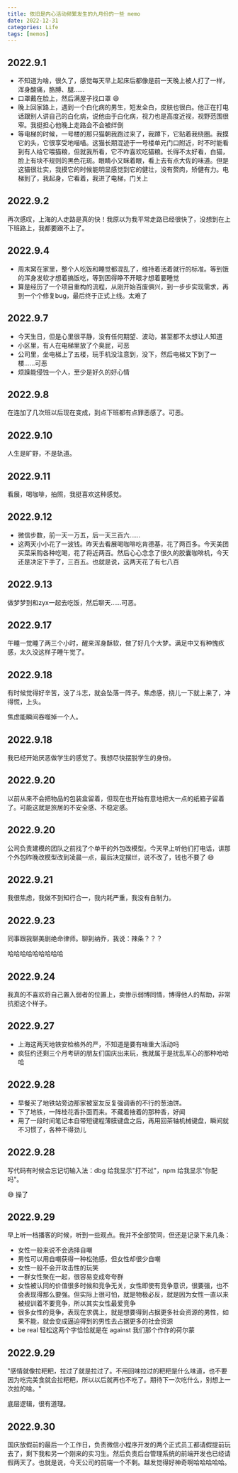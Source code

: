 ```yaml
---
title: 依旧是内心活动频繁发生的九月份的一些 memo
date: 2022-12-31
categories: Life
tags: [memos]
---
```


## 2022.9.1

- 不知道为啥，很久了，感觉每天早上起床后都像是前一天晚上被人打了一样，浑身酸痛，胳膊、腿……
- 口罩戴在脸上，然后满屋子找口罩 😄
- 晚上回家路上，遇到一个白化病的男生，短发全白，皮肤也很白。他正在打电话跟别人讲自己的白化病，说他由于白化病，视力也是高度近视，视野范围很窄。我挺担心他晚上走路会不会被绊倒
- 等电梯的时候，一号楼的那只猫朝我跑过来了，我蹲下，它贴着我绕圈。我摸它的头，它很享受地喵喵。这猫长期混迹于一号楼单元门口附近，时不时能看到有人给它喂猫粮，但就我所看，它不咋喜欢吃猫粮。长得不太好看，白猫，脸上有块不规则的黑色花斑。眼睛小又眯着眼，看上去有点大佐的味道。但是这猫很壮实，我摸它的时候能明显感觉到它的健壮，没有赘肉，矫健有力。电梯到了，我起身，它看着，我进了电梯，门关上

## 2022.9.2

再次感叹，上海的人走路是真的快！我原以为我平常走路已经很快了，没想到在上下班路上，我都要跟不上了。

## 2022.9.4

- 周末窝在家里，整个人吃饭和睡觉都混乱了，维持着活着就行的标准。等到饿的浑身发软才想着搞饭吃，等到困得睁不开眼才想着要睡觉
- 算是经历了一个项目重构的流程，从刚开始百废俱兴，到一步步实现需求，再到一个个修复bug，最后终于正式上线。太难了

## 2022.9.7

- 今天生日，但是心里很平静，没有任何期望、波动，甚至都不太想让人知道
- 小区里，有人在电梯里放了个臭屁，可恶
- 公司里，坐电梯上了五楼，玩手机没注意到，没下，然后电梯又下到了一楼……可恶
- 烦躁能侵蚀一个人，至少是好久的好心情

## 2022.9.8

在连加了几次班以后现在变成，到点下班都有点罪恶感了。可恶。

## 2022.9.10

人生是旷野，不是轨道。

## 2022.9.11

看展，喝咖啡，拍照，我挺喜欢这种感觉。

## 2022.9.12

- 微信步数，前一天一万五，后一天三百六……
- 这两天小小花了一波钱。昨天去看展喝咖啡吃肯德基，花了两百多。今天美团买菜采购各种吃喝，花了将近两百。然后心心念念了很久的胶囊咖啡机，今天还是决定下手了，三百五。也就是说，这两天花了有七八百

## 2022.9.13

做梦梦到和zyx一起去吃饭，然后聊天……可恶。

## 2022.9.17

午睡一觉睡了两三个小时，醒来浑身酥软，做了好几个大梦。满足中又有种愧疚感，太久没这样子睡午觉了。

## 2022.9.18

有时候觉得好辛苦，没了斗志，就会坠落一阵子。焦虑感，挠儿一下就上来了，冲得慌，上头。

焦虑能瞬间吞噬掉一个人。

## 2022.9.18

我已经开始厌恶做学生的感觉了。我想尽快摆脱学生的身份。

## 2022.9.20

以前从来不会把物品的包装盒留着，但现在也开始有意地把大一点的纸箱子留着了。可能这就是旅居的不安全感、不稳定感。

## 2022.9.20

公司负责建模的团队之前找了个单干的外包改模型。今天早上听他们打电话，讲那个外包昨晚改模型改到凌晨一点，最后决定摆烂，说不改了，钱也不要了 😄

## 2022.9.21

我很焦虑，我做不到知行合一，我内耗严重，我没有自制力。

## 2022.9.23

同事跟我聊美剧绝命律师。聊到纳乔，我说：辣条？？？

哈哈哈哈哈哈哈哈哈

## 2022.9.24

我真的不喜欢将自己置入弱者的位置上，卖惨示弱博同情，博得他人的帮助，非常抗拒这个样子。

## 2022.9.27

- 上海这两天地铁安检格外的严，不知道是要有啥重大活动吗
- 疯狂约还剩三个月考研的朋友们国庆出来玩，我就属于是扰乱军心的那种哈哈哈

## 2022.9.28

- 早餐买了地铁站旁边那家被室友反复强调香的不行的葱油饼。
- 下了地铁，一阵桂花香扑面而来。不藏着掖着的那种香，好闻
- 用了一段时间笔记本自带短键程薄膜键盘之后，再用回茶轴机械键盘，瞬间就不习惯了，各种不得劲儿

## 2022.9.28

写代码有时候会忘记切输入法：dbg 给我显示"打不过"，npm 给我显示"你配吗"。

😅 操了

## 2022.9.29

早上听一档播客的时候，听到一些观点。我并不全部赞同，但还是记录下来几条：

- 女性一般来说不会选择自嘲
- 男性可以用自嘲获得一种松弛感，但女性却很少自嘲
- 女性一般不会开攻击性的玩笑
- 一群女性聚在一起，很容易变成夸夸群
- 女性被认同的价值很多时候和竞争无关，女性即使有竞争意识，很要强，也不会表现得那么要强。但实际上很可怕，就是物极必反，就是因为女性一直以来被规训着不要竞争，所以其实女性最爱竞争
- 很多女性的竞争，表现在求偶上，就是想要得到占据更多社会资源的男性，如果不能，就会变成逼迫得到的男性去占据更多的社会资源
- be real 轻松这两个字恰恰就是在 against 我们那个作作的荷尔蒙

## 2022.9.29

"感情就像拉粑粑，拉过了就是拉过了。不用回味拉过的粑粑是什么味道，也不要因为吃完美食就会拉粑粑，所以以后就再也不吃了。期待下一次吃什么，别想上一次拉的啥。"

底层逻辑，很有道理。

## 2022.9.30

国庆放假前的最后一个工作日，负责微信小程序开发的两个正式员工都请假提前玩去了，剩下我和另一个刚来的实习生。然后负责后台管理系统的前端开发也已经请假两天了。也就是说，今天公司的前端一个不剩。越发觉得好神奇啊哈哈哈哈哈。